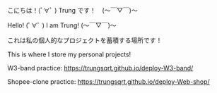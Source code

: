 こにちは！(ﾟ∀ﾟ )  Trung です！　(～￣▽￣)～


Hello! (ﾟ∀ﾟ )   I am Trung! (～￣▽￣)～


これは私の個人的なプロジェクトを蓄積する場所です！

This is where I store my personal projects!


W3-band practice: https://trungsqrt.github.io/deploy-W3-band/

Shopee-clone practice: https://trungsqrt.github.io/deploy-Web-shop/
